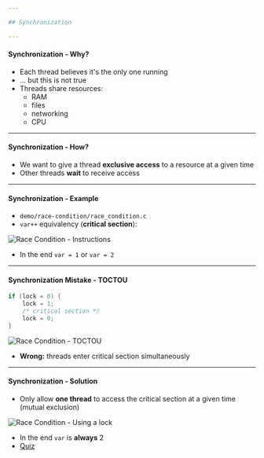 ```yaml
---

## Synchronization

---
```


#### Synchronization - Why?

* Each thread believes it's the only one running
* ... but this is not true
* Threads share resources:
  * RAM
  * files
  * networking
  * CPU

----

#### Synchronization - How?

* We want to give a thread **exclusive access** to a resource at a given time
* Other threads **wait** to receive access

----

#### Synchronization - Example

* `demo/race-condition/race_condition.c`
* `var++` equivalency (**critical section**):

![Race Condition - Instructions](./media/race-condition-generated.gif)

* In the end `var = 1` or `var = 2`

----

#### Synchronization Mistake - TOCTOU

```c
if (lock = 0) {
	lock = 1;
    /* critical section */
    lock = 0;
}
```

![Race Condition - TOCTOU](./media/race-condition-toctou-generated.gif)


* **Wrong:** threads enter critical section simultaneously

----

#### Synchronization - Solution

* Only allow **one thread** to access the critical section at a given time (mutual exclusion)

![Race Condition - Using a lock](./media/race-condition-lock-generated.gif)

* In the end `var` is **always** 2
* [Quiz](../quiz/not-race-condition.md)
